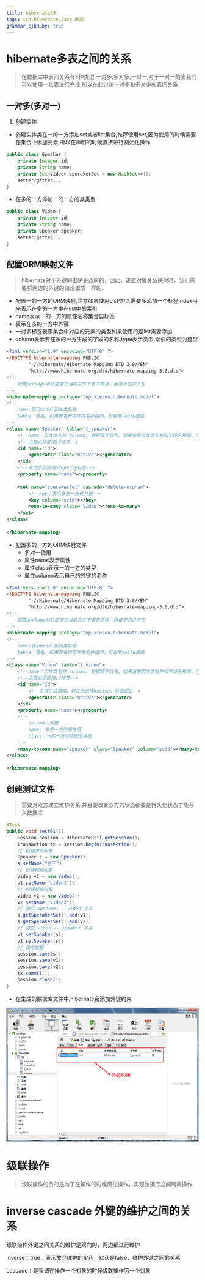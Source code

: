 ```yaml
---
title: hibernate03
tags: ssh,hibernate,Java,框架
grammar_cjkRuby: true
---
```


# hibernate多表之间的关系

> 在数据库中表间关系有3种类型,一对多,多对多,一对一,对于一对一的表我们可以使用一张表进行完成,所以在此讨论一对多和多对多的表间关系

## 一对多(多对一)

1. 创建实体
- 创建实体类在一的一方添加set或者list集合,推荐使用set,因为使用的时候需要在集合中添加元素,所以在声明的时候直接进行初始化操作

``` java
public class Speaker {
    private Integer id;
    private String name;
    private Set<Video> sperakerSet = new HashSet<>();
	setter/getter...
}
```

- 在多的一方添加一的一方的类类型

``` java
public class Video {
    private Integer id;
    private String name;
    private Speaker speaker;
	setter/getter...
}
```

## 配置ORM映射文件

> hibernate对于外键的维护是双向的，因此，设置对象关系映射时，我们需要将两边的外键的值设置成一样的。

- 配置一的一方的ORM映射,注意如果使用List类型,需要多添加一个标签index用来表示在多的一方中在list中的索引
- name表示一的一方的属性名称集合自标签 <key column="speakerId">
- </key> 表示在多的一方中外键
- 一对多标签表示集合中对应的元素的类型<one-to-many class="Video"/>如果使用的是list需要添加 <index
column="colIndex" type="java.lang.Integer"></index>
- column表示要在多的一方生成的字段的名称,type表示类型,索引的类型为整型


``` xml
<?xml version="1.0" encoding="UTF-8" ?>
<!DOCTYPE hibernate-mapping PUBLIC
        "-//Hibernate/Hibernate Mapping DTD 3.0//EN"
        "http://www.hibernate.org/dtd/hibernate-mapping-3.0.dtd">
<!--
    配置package以后能够在当前文件下省去路径，但是不包含子包
-->
<hibernate-mapping package="top.xiesen.hibernate.model">
<!--
    name:表示model实体类名称
    table：表名，如果表名和实体类名称相同，可省略table属性
-->
<class name="Speaker" table="t_speaker">
    <!--name：实体类名称 column: 数据库字段名，如果设置实体类名称和字段名相同，可省略-->
    <!--主键必须使用id标签-->
    <id name="id">
        <generator class="native"></generator>
    </id>
    <!--其他字段使用property标签-->
    <property name="name"></property>

    <set name="sperakerSet" cascade="delete-orphan">
        <!--key：表示多的一方的外键-->
        <key column="svid"></key>
        <one-to-many class="Video"></one-to-many>
    </set>
</class>

</hibernate-mapping>
```

- 配置多的一方的ORM映射文件
	- 多对一使用 <many-to-one>
	- 属性name表示属性
	- 属性class表示一的一方的类型
	- 属性column表示自己的外键的名称

``` xml
<?xml version="1.0" encoding="UTF-8" ?>
<!DOCTYPE hibernate-mapping PUBLIC
        "-//Hibernate/Hibernate Mapping DTD 3.0//EN"
        "http://www.hibernate.org/dtd/hibernate-mapping-3.0.dtd">
<!--
    配置package以后能够在当前文件下省去路径，但是不包含子包
-->
<hibernate-mapping package="top.xiesen.hibernate.model">
<!--
    name:表示model实体类名称
    table：表名，如果表名和实体类名称相同，可省略table属性
-->
<class name="Video" table="t_video">
    <!--name：实体类名称 column: 数据库字段名，如果设置实体类名称和字段名相同，可省略-->
    <!--主键必须使用id标签-->
    <id name="id">
        <!--主键生成策略，现在先选择native，后面细说-->
        <generator class="native"></generator>
    </id>
    <property name="name"></property>
    <!--
        column：外键
        name: 多的一方的属性值
        class：一的一方的类的全路径
    -->
    <many-to-one name="speaker" class="Speaker" column="svid"></many-to-one>
</class>

</hibernate-mapping>

```

## 创建测试文件

> 需要对双方建立维护关系,并且要改变双方的状态都要是持久化状态才能写入数据库

``` java
@Test
public void test01(){
	Session session = HibernateUtil.getSession();
	Transaction tx = session.beginTransaction();
	// 创建讲师对象
	Speaker s = new Speaker();
	s.setName("张三");
	// 创建视频对象
	Video v1 = new Video();
	v1.setName("video1");
	// 创建视频对象
	Video v2 = new Video();
	v2.setName("video2");
	// 建立 speaker -- video 关系
	s.getSperakerSet().add(v1);
	s.getSperakerSet().add(v2);
	// 建立 video -- speaker 关系
	v1.setSpeaker(s);
	v2.setSpeaker(s);
	// 保存数据
	session.save(s);
	session.save(v1);
	session.save(v2);
	tx.commit();
	session.close();
}
```
- 在生成的数据库文件中,hibernate会添加外键约束

![外键约束][1]

# 级联操作

> 级联操作的目的是为了在操作的时候简化操作，实现数据库之间跨表操作

# inverse cascade 外键的维护之间的关系

级联操作外键之间关系的维护是双向的，两边都进行维护

inverse：true，表示放弃维护的权利，默认是false，维护外键之间的关系

cascade：是强调在操作一个对象的时候级联操作另一个对象

  [1]: https://www.github.com/xiesen310/notes_Images/raw/master/images/1504621209879.jpg